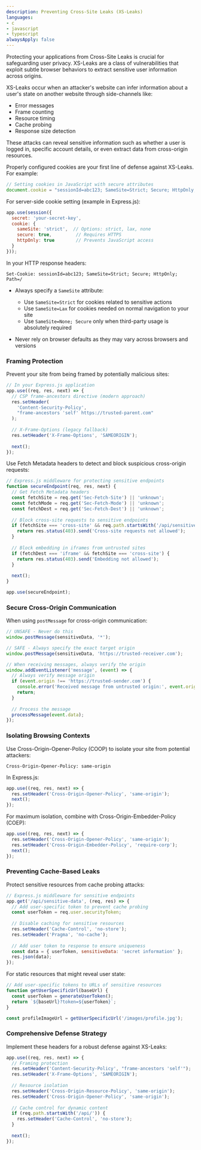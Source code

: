 ```yaml
---
description: Preventing Cross-Site Leaks (XS-Leaks)
languages:
- c
- javascript
- typescript
alwaysApply: false
---
```


Protecting your applications from Cross-Site Leaks is crucial for safeguarding user privacy. XS-Leaks are a class of vulnerabilities that exploit subtle browser behaviors to extract sensitive user information across origins. 

XS-Leaks occur when an attacker's website can infer information about a user's state on another website through side-channels like:

- Error messages
- Frame counting
- Resource timing
- Cache probing
- Response size detection

These attacks can reveal sensitive information such as whether a user is logged in, specific account details, or even extract data from cross-origin resources.

Properly configured cookies are your first line of defense against XS-Leaks. For example:

```javascript
// Setting cookies in JavaScript with secure attributes
document.cookie = "sessionId=abc123; SameSite=Strict; Secure; HttpOnly; Path=/";
```

For server-side cookie setting (example in Express.js):

```javascript
app.use(session({
  secret: 'your-secret-key',
  cookie: {
    sameSite: 'strict',  // Options: strict, lax, none
    secure: true,         // Requires HTTPS
    httpOnly: true        // Prevents JavaScript access
  }
}));
```

In your HTTP response headers:

```http
Set-Cookie: sessionId=abc123; SameSite=Strict; Secure; HttpOnly; Path=/
```



* Always specify a `SameSite` attribute:
  * Use `SameSite=Strict` for cookies related to sensitive actions
  * Use `SameSite=Lax` for cookies needed on normal navigation to your site
  * Use `SameSite=None; Secure` only when third-party usage is absolutely required

* Never rely on browser defaults as they may vary across browsers and versions

### Framing Protection

Prevent your site from being framed by potentially malicious sites:

```javascript
// In your Express.js application
app.use((req, res, next) => {
  // CSP frame-ancestors directive (modern approach)
  res.setHeader(
    'Content-Security-Policy',
    "frame-ancestors 'self' https://trusted-parent.com"
  );
  
  // X-Frame-Options (legacy fallback)
  res.setHeader('X-Frame-Options', 'SAMEORIGIN');
  
  next();
});
```

Use Fetch Metadata headers to detect and block suspicious cross-origin requests:

```javascript
// Express.js middleware for protecting sensitive endpoints
function secureEndpoint(req, res, next) {
  // Get Fetch Metadata headers
  const fetchSite = req.get('Sec-Fetch-Site') || 'unknown';
  const fetchMode = req.get('Sec-Fetch-Mode') || 'unknown';
  const fetchDest = req.get('Sec-Fetch-Dest') || 'unknown';
  
  // Block cross-site requests to sensitive endpoints
  if (fetchSite === 'cross-site' && req.path.startsWith('/api/sensitive')) {
    return res.status(403).send('Cross-site requests not allowed');
  }
  
  // Block embedding in iframes from untrusted sites
  if (fetchDest === 'iframe' && fetchSite === 'cross-site') {
    return res.status(403).send('Embedding not allowed');
  }
  
  next();
}

app.use(secureEndpoint);
```

### Secure Cross-Origin Communication

When using `postMessage` for cross-origin communication:

```javascript
// UNSAFE - Never do this
window.postMessage(sensitiveData, '*');

// SAFE - Always specify the exact target origin
window.postMessage(sensitiveData, 'https://trusted-receiver.com');

// When receiving messages, always verify the origin
window.addEventListener('message', (event) => {
  // Always verify message origin
  if (event.origin !== 'https://trusted-sender.com') {
    console.error('Received message from untrusted origin:', event.origin);
    return;
  }
  
  // Process the message
  processMessage(event.data);
});
```

### Isolating Browsing Contexts

Use Cross-Origin-Opener-Policy (COOP) to isolate your site from potential attackers:

```http
Cross-Origin-Opener-Policy: same-origin
```

In Express.js:

```javascript
app.use((req, res, next) => {
  res.setHeader('Cross-Origin-Opener-Policy', 'same-origin');
  next();
});
```

For maximum isolation, combine with Cross-Origin-Embedder-Policy (COEP):

```javascript
app.use((req, res, next) => {
  res.setHeader('Cross-Origin-Opener-Policy', 'same-origin');
  res.setHeader('Cross-Origin-Embedder-Policy', 'require-corp');
  next();
});
```

### Preventing Cache-Based Leaks

Protect sensitive resources from cache probing attacks:

```javascript
// Express.js middleware for sensitive endpoints
app.get('/api/sensitive-data', (req, res) => {
  // Add user-specific token to prevent cache probing
  const userToken = req.user.securityToken;
  
  // Disable caching for sensitive resources
  res.setHeader('Cache-Control', 'no-store');
  res.setHeader('Pragma', 'no-cache');
  
  // Add user token to response to ensure uniqueness
  const data = { userToken, sensitiveData: 'secret information' };
  res.json(data);
});
```

For static resources that might reveal user state:

```javascript
// Add user-specific tokens to URLs of sensitive resources
function getUserSpecificUrl(baseUrl) {
  const userToken = generateUserToken();
  return `${baseUrl}?token=${userToken}`;
}

const profileImageUrl = getUserSpecificUrl('/images/profile.jpg');
```

### Comprehensive Defense Strategy

Implement these headers for a robust defense against XS-Leaks:

```javascript
app.use((req, res, next) => {
  // Framing protection
  res.setHeader('Content-Security-Policy', "frame-ancestors 'self'");
  res.setHeader('X-Frame-Options', 'SAMEORIGIN');
  
  // Resource isolation
  res.setHeader('Cross-Origin-Resource-Policy', 'same-origin');
  res.setHeader('Cross-Origin-Opener-Policy', 'same-origin');
  
  // Cache control for dynamic content
  if (req.path.startsWith('/api/')) {
    res.setHeader('Cache-Control', 'no-store');
  }
  
  next();
});
```